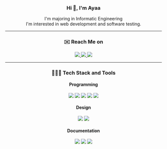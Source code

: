 <div align=center>
<h3>Hi 👋, I'm Ayaa</h3>
I'm majoring in Informatic Engineering<br>
I'm interested in web development and software testing.<br>
</div>

---

<div id="badges" align="center">
  <h3> ✉️ Reach Me on</h3>
  <a href="https://www.instagram.com/icyaa.a/">
    <img src="https://img.shields.io/badge/Instagram-E4405F?style=for-the-badge&logo=instagram&logoColor=white" Badge"/>
  </a>
  <a href="https://www.linkedin.com/in/thisathiyah/">
    <img src="https://img.shields.io/badge/LinkedIn-0077B5?style=for-the-badge&logo=linkedin&logoColor=white" />
  </a>
  <a href="mailto:your-athiyahsetiawan@gmail.com">
    <img src="https://img.shields.io/badge/Gmail-D14836?style=for-the-badge&logo=gmail&logoColor=white"/>
  </a>
</div>

---

<div align=center> 
  <h3>👩🏻‍💻 Tech Stack and Tools</h3>
  <h4>Programming</h4>  
  <img src="https://img.shields.io/badge/VSCode-0078D4?style=for-the-badge&logo=visual%20studio%20code&logoColor=white">
  <img src="https://img.shields.io/badge/Laravel-FF2D20?style=for-the-badge&logo=laravel&logoColor=white"> 
  <img src="https://img.shields.io/badge/Flutter-02569B?style=for-the-badge&logo=flutter&logoColor=white"> 
  <img src="https://img.shields.io/badge/MySQL-005C84?style=for-the-badge&logo=mysql&logoColor=white">
  <img src="https://img.shields.io/badge/git-F05032?style=for-the-badge&logo=git&logoColor=white">
  <h4>Design</h4>  
  <img src="https://img.shields.io/badge/figma-%23F24E1E.svg?style=for-the-badge&logo=figma&logoColor=white">
  <img src="https://img.shields.io/badge/Canva-%2300C4CC.svg?&style=for-the-badge&logo=Canva&logoColor=white">
  <h4>Documentation</h4>  
  <img src="https://img.shields.io/badge/Microsoft_Word-2B579A?style=for-the-badge&logo=microsoft-word&logoColor=white"> 
  <img src="https://img.shields.io/badge/Microsoft_Excel-217346?style=for-the-badge&logo=microsoft-excel&logoColor=white"> 
  <img src="https://img.shields.io/badge/Microsoft_PowerPoint-B7472A?style=for-the-badge&logo=microsoft-powerpoint&logoColor=white"> 
  <br>
</div>
